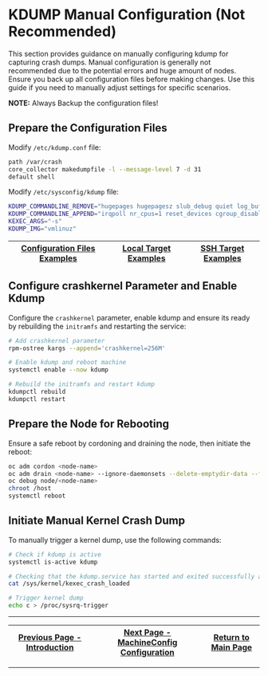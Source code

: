 # KDUMP Manual Configuration (Not Recommended)

This section provides guidance on manually configuring kdump for capturing crash dumps. Manual configuration is generally not recommended due to the potential errors and huge amount of nodes. Ensure you back up all configuration files before making changes. Use this guide if you need to manually adjust settings for specific scenarios.

**NOTE:** Always Backup the configuration files!

## Prepare the Configuration Files

Modify `/etc/kdump.conf` file:

```bash
path /var/crash
core_collector makedumpfile -l --message-level 7 -d 31
default shell
```

Modify `/etc/sysconfig/kdump` file:

```bash
KDUMP_COMMANDLINE_REMOVE="hugepages hugepagesz slub_debug quiet log_buf_len swiotlb"
KDUMP_COMMANDLINE_APPEND="irqpoll nr_cpus=1 reset_devices cgroup_disable=memory mce=off numa=off udev.children-max=2 panic=10 rootflags=nofail acpi_no_memhotplug transparent_hugepage=never nokaslr novmcoredd hest_disable rd.net.timeout.carrier=30"
KEXEC_ARGS="-s"
KDUMP_IMG="vmlinuz"
```

| [Configuration Files Examples](../examples/kdump-conf-files/) | [Local Target Examples](../examples/kdump-local-path/) | [SSH Target Examples](../examples/kdump-ssh-path/) |
|---------------------------------------------------------------|--------------------------------------------------------|----------------------------------------------------|

## Configure crashkernel Parameter and Enable Kdump

Configure the `crashkernel` parameter, enable kdump and ensure its ready by rebuilding the `initramfs` and restarting the service:

```bash
# Add crashkernel parameter
rpm-ostree kargs --append='crashkernel=256M'

# Enable kdump and reboot machine
systemctl enable --now kdump

# Rebuild the initramfs and restart kdump
kdumpctl rebuild
kdumpctl restart
```

## Prepare the Node for Rebooting

Ensure a safe reboot by cordoning and draining the node, then initiate the reboot:

```bash
oc adm cordon <node-name>
oc adm drain <node-name> --ignore-daemonsets --delete-emptydir-data --force
oc debug node/<node-name>
chroot /host
systemctl reboot
```

## Initiate Manual Kernel Crash Dump

To manually trigger a kernel dump, use the following commands:

```bash
# Check if kdump is active
systemctl is-active kdump

# Checking that the kdump.service has started and exited successfully and prints 1
cat /sys/kernel/kexec_crash_loaded

# Trigger kernel dump
echo c > /proc/sysrq-trigger
```

---

| [Previous Page - Introduction](./KDUMP_INTRO_README.md) | [Next Page - MachineConfig Configuration](./KDUMP_MC_README.md) | [Return to Main Page](../README.md) |
|---------------------------------------------------------|-----------------------------------------------------------------|-------------------------------------|

---
